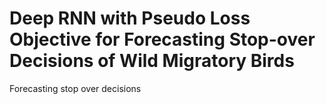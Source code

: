 # Deep RNN with Pseudo Loss Objective for Forecasting Stop-over Decisions of Wild Migratory Birds
Forecasting stop over decisions 
